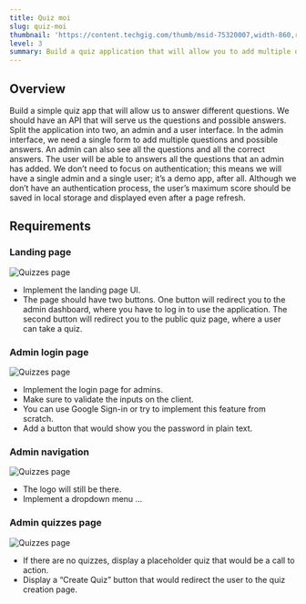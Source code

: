 ```yaml
---
title: Quiz moi
slug: quiz-moi
thumbnail: 'https://content.techgig.com/thumb/msid-75320007,width-860,resizemode-4/Python-is-the-most-preferred-programming-language.jpg?216831'
level: 3
summary: Build a quiz application that will allow you to add multiple quizzes from an admin dashboard. You will also have a user view, which will enable you to answer the quizzes that you have created.
---
```


## Overview

Build a simple quiz app that will allow us to answer different questions. We should have an API that will serve us the questions and possible answers. Split the application into two, an admin and a user interface. In the admin interface, we need a single form to add multiple questions and possible answers. An admin can also see all the questions and all the correct answers. The user will be able to answers all the questions that an admin has added. We don’t need to focus on authentication; this means we will have a single admin and a single user; it’s a demo app, after all. Although we don’t have an authentication process, the user’s maximum score should be saved in local storage and displayed even after a page refresh.

## Requirements

### Landing page

<img src="/images/labs/quiz/quiz2.jpg" alt="Quizzes page"/>

- Implement the landing page UI.
- The page should have two buttons. One button will redirect you to the admin dashboard, where you have to log in to use the application. The second button will redirect you to the public quiz page, where a user can take a quiz.

### Admin login page

<img src="/images/labs/quiz/quiz3.jpg" alt="Quizzes page"/>

- Implement the login page for admins.
- Make sure to validate the inputs on the client.
- You can use Google Sign-in or try to implement this feature from scratch.
- Add a button that would show you the password in plain text.

### Admin navigation

<img src="/images/labs/quiz/quiz3.jpg" alt="Quizzes page"/>

- The logo will still be there.
- Implement a dropdown menu …

### Admin quizzes page

<img src="/images/labs/quiz/quiz4.jpg" alt="Quizzes page"/>

- If there are no quizzes, display a placeholder quiz that would be a call to action.
- Display a “Create Quiz” button that would redirect the user to the quiz creation page.
